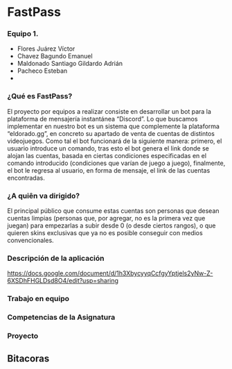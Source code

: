 # FastPass
### Equipo 1.
- Flores Juárez Víctor
- Chavez Bagundo Emanuel
- Maldonado Santiago Gildardo Adrián
- Pacheco Esteban
- 
### ¿Qué es FastPass?
El proyecto por equipos a realizar consiste en desarrollar un bot para la plataforma de mensajería instantánea “Discord”. Lo que buscamos implementar en nuestro bot es un sistema que complemente la plataforma “eldorado.gg”, en concreto su apartado de venta de cuentas de distintos videojuegos. Como tal el bot funcionará de la siguiente manera: primero, el usuario introduce un comando, tras esto el bot genera el link donde se alojan las cuentas, basada en ciertas condiciones especificadas en el comando introducido (condiciones que varían de juego a juego), finalmente, el bot le regresa al usuario, en forma de mensaje, el link de las cuentas encontradas.

### ¿A quiên va dirigido?
El principal público que consume estas cuentas son personas que desean cuentas limpias (personas que, por agregar, no es la primera vez que juegan)  para empezarlas a subir desde 0 (o desde ciertos rangos), o que quieren skins exclusivas que ya no es posible conseguir con medios convencionales. 

### Descripción de la aplicación
https://docs.google.com/document/d/1h3XbycyyqCcfgyYptjels2yNw-Z-6XSDhFHGLDsd8O4/edit?usp=sharing

### Trabajo en equipo

### Competencias de la Asignatura


### Proyecto








## Bitacoras 
